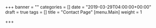 +++
banner = ""
categories = []
date = "2019-03-29T04:00:00+00:00"
draft = true
tags = []
title = "Contact Page"
[menu.Main]
weight = 1

+++
